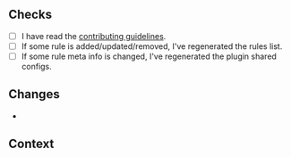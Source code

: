 ## Checks

- [ ] I have read the [contributing guidelines](https://github.com/testing-library/eslint-plugin-testing-library/blob/main/CONTRIBUTING.md).
- [ ] If some rule is added/updated/removed, I've regenerated the rules list.
- [ ] If some rule meta info is changed, I've regenerated the plugin shared configs.

## Changes

<!-- List the changes you're making with this pull request. -->

-

## Context

<!--
If you're fixing an issue with this pull request then use the "Fixes" keyword, like this:
Fixes #123
-->
